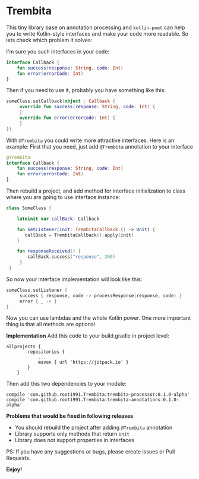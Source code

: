 Trembita
========

This tiny library base on annotation processing and ```kotlin-poet``` can help you to write Kotlin-style interfaces and make your
code more readable. So lets check which problem it solves:

I'm sure you such interfaces in your code:

```kotlin
interface Callback {
    fun success(response: String, code: Int)
    fun error(errorCode: Int)
}
```
Then if you need to use it, probably you have something like this:
```kotlin
someClass.setCallback(object : Callback {
     override fun success(response: String, code: Int) {
     }
     override fun error(errorCode: Int) {
     }
})
```
With `@Trembita` you could write more attractive interfaces. Here is an example:
First that you need, just add `@Trembita` annotation to your interface
```kotlin
@Trembita
interface Callback {
    fun success(response: String, code: Int)
    fun error(errorCode: Int)
}
```
Then rebuild a project, and add method for interface initialization to class where you are going to use
interface instance:
```kotlin
class SomeClass {

    lateinit var callBack: Callback

    fun setListener(init: TrembitaCallback.() -> Unit) {
       callBack = TrembitaCallback().apply(init)
    }

    fun responseReceived() {
        callBack.success("response", 200)
     }
 }
```
So now your interface implementation will look like this:
```kotlin
someClass.setListener {
     success { response, code -> processResponse(response, code) }
     error { _ -> }
}
```
Now you can use lambdas and the whole Kotlin power. One more important thing
is that all methods are optional

**Implementation**
Add this code to your build.gradle in project level:
```
allprojects {
		repositories {
			...
			maven { url 'https://jitpack.io' }
		}
	}
```
Then add this two dependencies to your module:
```
compile 'com.github.root1991.Trembita:trembita-processor:0.1.0-alpha'
compile 'com.github.root1991.Trembita:trembita-annotations:0.1.0-alpha'
```
**Problems that would be fixed in following releases**

- You should rebuild the project after adding `@Trembita` annotation
- Library supports only methods that return `Unit`
- Library does not support properties in interfaces

PS: If you have any suggestions or bugs, please create issues or Pull Requests.

**Enjoy!**
